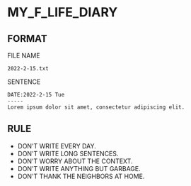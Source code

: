 # MY_F_LIFE_DIARY

## FORMAT
FILE NAME
```
2022-2-15.txt
```
SENTENCE
```
DATE:2022-2-15 Tue
-----
Lorem ipsum dolor sit amet, consectetur adipiscing elit.
```

## RULE
- DON'T WRITE EVERY DAY.
- DON'T WRITE LONG SENTENCES.
- DON'T WORRY ABOUT THE CONTEXT.
- DON'T WRITE ANYTHING BUT GARBAGE.
- DON'T THANK THE NEIGHBORS AT HOME.
